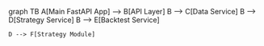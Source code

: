 graph TB
    A[Main FastAPI App] --> B[API Layer]
    B --> C[Data Service]
    B --> D[Strategy Service]
    B --> E[Backtest Service]
    
    D --> F[Strategy Module]
